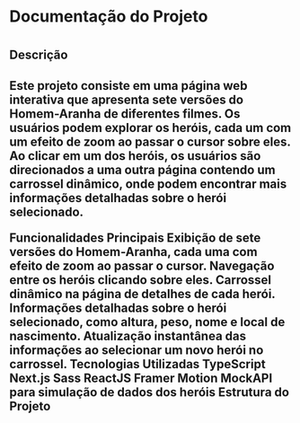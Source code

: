 <h1>Documentação do Projeto<h1/>
<h2>Descrição<h2/>
<p>Este projeto consiste em uma página web interativa que apresenta sete versões do Homem-Aranha de diferentes filmes. Os usuários podem explorar os heróis, cada um com um efeito de zoom ao passar o cursor sobre eles. Ao clicar em um dos heróis, os usuários são direcionados a uma outra página contendo um carrossel dinâmico, onde podem encontrar mais informações detalhadas sobre o herói selecionado.</p>

Funcionalidades Principais
Exibição de sete versões do Homem-Aranha, cada uma com efeito de zoom ao passar o cursor.
Navegação entre os heróis clicando sobre eles.
Carrossel dinâmico na página de detalhes de cada herói.
Informações detalhadas sobre o herói selecionado, como altura, peso, nome e local de nascimento.
Atualização instantânea das informações ao selecionar um novo herói no carrossel.
Tecnologias Utilizadas
TypeScript
Next.js
Sass
ReactJS
Framer Motion
MockAPI para simulação de dados dos heróis
Estrutura do Projeto
